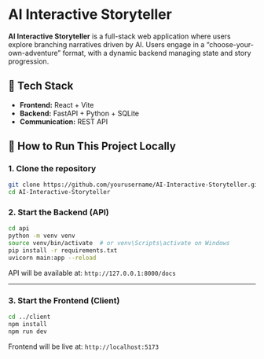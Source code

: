 
# AI Interactive Storyteller

**AI Interactive Storyteller** is a full-stack web application where users explore branching narratives driven by AI. Users engage in a “choose-your-own-adventure” format, with a dynamic backend managing state and story progression.

## 🔧 Tech Stack

- **Frontend:** React + Vite
- **Backend:** FastAPI + Python + SQLite
- **Communication:** REST API

## 🚀 How to Run This Project Locally

### 1. Clone the repository

```bash
git clone https://github.com/yourusername/AI-Interactive-Storyteller.git
cd AI-Interactive-Storyteller
```

### 2. Start the Backend (API)

```bash
cd api
python -m venv venv
source venv/bin/activate  # or venv\Scripts\activate on Windows
pip install -r requirements.txt
uvicorn main:app --reload
```

API will be available at: `http://127.0.0.1:8000/docs`

---

### 3. Start the Frontend (Client)

```bash
cd ../client
npm install
npm run dev
```

Frontend will be live at: `http://localhost:5173`

